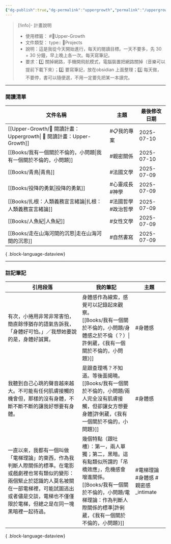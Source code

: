 ```yaml
---
{"dg-publish":true,"dg-permalink":"uppergrowth","permalink":"/uppergrowth/","title":" 📖 閱讀計畫：Upper-Growth","metatags":{"og:title":"閱讀計畫：Uppergrowth","og:image":null,"description":"這是我從今天開始進行，每天的閱讀目標。<br>一天不要多，先 30 + 30 分鐘，早上晚上各一次。每天寫筆記。<br> 要求：(1) 關掉網路，手機開飛航模式，電腦裝置把網路關掉（音樂可以提前下載下來）；(2) 要寫筆記，放在obsidian 上面整理；(3) 每天做，不要停，書可以隨便選，不用一定要先把某一本讀完。"},"tags":["📋我的專案","🎯Upper-Growth"],"noteIcon":"3","created":"2025-07-09T16:45:48.115+08:00","updated":"2025-07-10T01:09:29.148+08:00"}
---
```


  


> [!info]- 計畫說明
> - 使用標籤： #🎯Upper-Growth 
> - 文件類型：
> 		type:: 📍Projects
> - 說明：這是我從今天開始進行，每天的閱讀目標。一天不要多，先 30 + 30 分鐘，早上晚上各一次。每天寫筆記。
> - 要求：1️⃣ 關掉網路，手機開飛航模式，電腦裝置把網路關掉（音樂可以提前下載下來）；2️⃣ 要寫筆記，放在obsidian 上面整理；3️⃣ 每天做，不要停，書可以隨便選，不用一定要先把某一本讀完。


---



### 閱讀清單

| 文件名稱                                                           | 主題            | 最後修改日期     |
| -------------------------------------------------------------- | ------------- | ---------- |
| [[Upper-Growth/📖 閱讀計畫：Uppergrowth\| 📖 閱讀計畫：Upper-Growth]] | #📋我的專案       | 2025-07-10 |
| [[Books/我有一個關於不倫的，小問題\|我有一個關於不倫的，小問題]]                      |   #親密關係       | 2025-07-10 |
| [[Books/青鳥\|青鳥]]                                            |   #法國文學       | 2025-07-09 |
| [[Books/投降的勇氣\|投降的勇氣]]                                      |   #心靈成長 #神學   | 2025-07-09 |
| [[Books/扎根：人類義務宣言緒論\|扎根：人類義務宣言緒論]]                          |   #法國哲學 #政治哲學 | 2025-07-09 |
| [[Books/人魚紀\|人魚紀]]                                          |   #女性文學       | 2025-07-09 |
| [[Books/走在山海河間的沉思\|走在山海河間的沉思]]                              |   #自然書寫       | 2025-07-09 |

{ .block-language-dataview}

---



### 註記筆記


| 引用段落                                                                                                            | 我的筆記                                                                                                                 | 主題                       |
| --------------------------------------------------------------------------------------------------------------- | -------------------------------------------------------------------------------------------------------------------- | ------------------------ |
| 有次，小捲用非常非常害怕，簡直餘悸猶存的語氣告訴我，「身體好可怕。」／我想她要說的是，身體好誠實。                                                               | 身體感作為線索，感覺可以記錄起來觀察。<br>[[Books/我有一個關於不倫的，小問題/身體感之於不倫（？）\|許俐葳，《我有一個關於不倫的，小問題》]]                                    | #身體感                     |
| 我聽到自己心跳的聲音越來越大。不可能有任何肌膚接觸的機會但，那樣的沒有身體，不斷不斷不斷的讓我好想要有身體。                                                          | 是跟查理嗎？不知道。等後面揭曉。<br>[[Books/我有一個關於不倫的，小問題/兩人完全沒有肌膚接觸，但卻讓女方想要身體\|許俐葳，《我有一個關於不倫的，小問題》]]                             | #身體感                     |
| 一直以來，我都有一個叫做「電梯理論」的東西，作為我判斷人際關係的標準。在電影或戲劇裡也常有類似的變形：兩個緊止於認識的人莫名被關在一部電梯裡，可能試圖逃出或者儘是交談，電梯也不僅僅限於電梯，但總之是在同一塊黑暗裡一起待過。 | 幾個特點（跟吐槽）：第一，兩人單獨；第二，黑暗。這有點類似所謂的「吊橋效應」，危機感會增進關係。<br>[[Books/我有一個關於不倫的，小問題/電梯理論：作為判斷人際關係的標準\|許俐葳，《我有一個關於不倫的，小問題》]] | #電梯理論 #身體感 #親密感_intimate |

{ .block-language-dataview}


